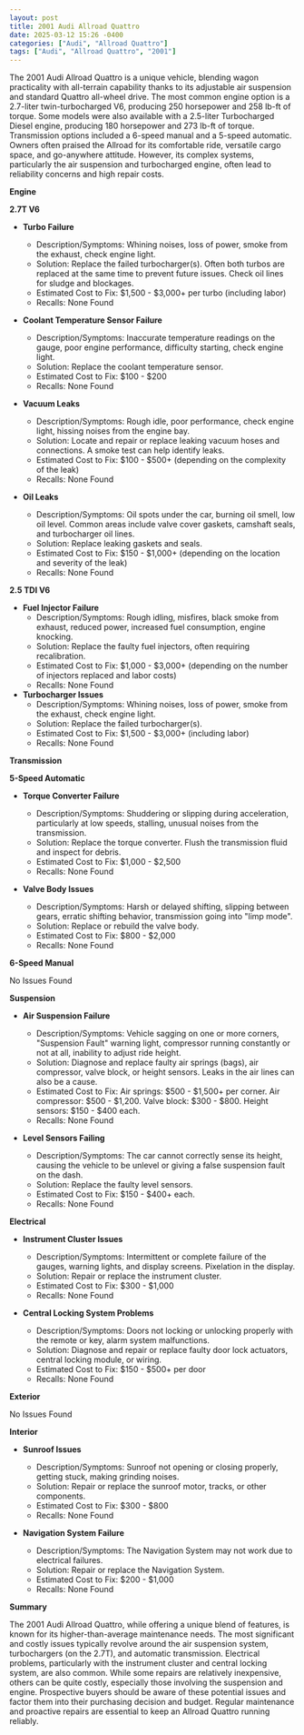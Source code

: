 ```yaml
---
layout: post
title: 2001 Audi Allroad Quattro
date: 2025-03-12 15:26 -0400
categories: ["Audi", "Allroad Quattro"]
tags: ["Audi", "Allroad Quattro", "2001"]
---
```

The 2001 Audi Allroad Quattro is a unique vehicle, blending wagon practicality with all-terrain capability thanks to its adjustable air suspension and standard Quattro all-wheel drive. The most common engine option is a 2.7-liter twin-turbocharged V6, producing 250 horsepower and 258 lb-ft of torque. Some models were also available with a 2.5-liter Turbocharged Diesel engine, producing 180 horsepower and 273 lb-ft of torque. Transmission options included a 6-speed manual and a 5-speed automatic. Owners often praised the Allroad for its comfortable ride, versatile cargo space, and go-anywhere attitude. However, its complex systems, particularly the air suspension and turbocharged engine, often lead to reliability concerns and high repair costs.

**Engine**

**2.7T V6**

*   **Turbo Failure**
    *   Description/Symptoms: Whining noises, loss of power, smoke from the exhaust, check engine light.
    *   Solution: Replace the failed turbocharger(s). Often both turbos are replaced at the same time to prevent future issues. Check oil lines for sludge and blockages.
    *   Estimated Cost to Fix: $1,500 - $3,000+ per turbo (including labor)
    *   Recalls: None Found

*   **Coolant Temperature Sensor Failure**
    *   Description/Symptoms: Inaccurate temperature readings on the gauge, poor engine performance, difficulty starting, check engine light.
    *   Solution: Replace the coolant temperature sensor.
    *   Estimated Cost to Fix: $100 - $200
    *   Recalls: None Found

*   **Vacuum Leaks**
    *   Description/Symptoms: Rough idle, poor performance, check engine light, hissing noises from the engine bay.
    *   Solution: Locate and repair or replace leaking vacuum hoses and connections. A smoke test can help identify leaks.
    *   Estimated Cost to Fix: $100 - $500+ (depending on the complexity of the leak)
    *   Recalls: None Found

*   **Oil Leaks**
    *   Description/Symptoms: Oil spots under the car, burning oil smell, low oil level. Common areas include valve cover gaskets, camshaft seals, and turbocharger oil lines.
    *   Solution: Replace leaking gaskets and seals.
    *   Estimated Cost to Fix: $150 - $1,000+ (depending on the location and severity of the leak)
    *   Recalls: None Found

**2.5 TDI V6**

*   **Fuel Injector Failure**
    *   Description/Symptoms: Rough idling, misfires, black smoke from exhaust, reduced power, increased fuel consumption, engine knocking.
    *   Solution: Replace the faulty fuel injectors, often requiring recalibration.
    *   Estimated Cost to Fix: $1,000 - $3,000+ (depending on the number of injectors replaced and labor costs)
    *   Recalls: None Found
*   **Turbocharger Issues**
    *   Description/Symptoms: Whining noises, loss of power, smoke from the exhaust, check engine light.
    *   Solution: Replace the failed turbocharger(s).
    *   Estimated Cost to Fix: $1,500 - $3,000+ (including labor)
    *   Recalls: None Found

**Transmission**

**5-Speed Automatic**

*   **Torque Converter Failure**
    *   Description/Symptoms: Shuddering or slipping during acceleration, particularly at low speeds, stalling, unusual noises from the transmission.
    *   Solution: Replace the torque converter. Flush the transmission fluid and inspect for debris.
    *   Estimated Cost to Fix: $1,000 - $2,500
    *   Recalls: None Found

*   **Valve Body Issues**
    *   Description/Symptoms: Harsh or delayed shifting, slipping between gears, erratic shifting behavior, transmission going into "limp mode".
    *   Solution: Replace or rebuild the valve body.
    *   Estimated Cost to Fix: $800 - $2,000
    *   Recalls: None Found

**6-Speed Manual**

No Issues Found

**Suspension**

*   **Air Suspension Failure**
    *   Description/Symptoms: Vehicle sagging on one or more corners, "Suspension Fault" warning light, compressor running constantly or not at all, inability to adjust ride height.
    *   Solution: Diagnose and replace faulty air springs (bags), air compressor, valve block, or height sensors. Leaks in the air lines can also be a cause.
    *   Estimated Cost to Fix: Air springs: $500 - $1,500+ per corner. Air compressor: $500 - $1,200. Valve block: $300 - $800. Height sensors: $150 - $400 each.
    *   Recalls: None Found

*   **Level Sensors Failing**
    *   Description/Symptoms: The car cannot correctly sense its height, causing the vehicle to be unlevel or giving a false suspension fault on the dash.
    *   Solution: Replace the faulty level sensors.
    *   Estimated Cost to Fix: $150 - $400+ each.
    *   Recalls: None Found

**Electrical**

*   **Instrument Cluster Issues**
    *   Description/Symptoms: Intermittent or complete failure of the gauges, warning lights, and display screens. Pixelation in the display.
    *   Solution: Repair or replace the instrument cluster.
    *   Estimated Cost to Fix: $300 - $1,000
    *   Recalls: None Found

*   **Central Locking System Problems**
    *   Description/Symptoms: Doors not locking or unlocking properly with the remote or key, alarm system malfunctions.
    *   Solution: Diagnose and repair or replace faulty door lock actuators, central locking module, or wiring.
    *   Estimated Cost to Fix: $150 - $500+ per door
    *   Recalls: None Found

**Exterior**

No Issues Found

**Interior**

*   **Sunroof Issues**
    *   Description/Symptoms: Sunroof not opening or closing properly, getting stuck, making grinding noises.
    *   Solution: Repair or replace the sunroof motor, tracks, or other components.
    *   Estimated Cost to Fix: $300 - $800
    *   Recalls: None Found

*   **Navigation System Failure**
    *   Description/Symptoms: The Navigation System may not work due to electrical failures.
    *   Solution: Repair or replace the Navigation System.
    *   Estimated Cost to Fix: $200 - $1,000
    *   Recalls: None Found

**Summary**

The 2001 Audi Allroad Quattro, while offering a unique blend of features, is known for its higher-than-average maintenance needs. The most significant and costly issues typically revolve around the air suspension system, turbochargers (on the 2.7T), and automatic transmission. Electrical problems, particularly with the instrument cluster and central locking system, are also common. While some repairs are relatively inexpensive, others can be quite costly, especially those involving the suspension and engine. Prospective buyers should be aware of these potential issues and factor them into their purchasing decision and budget. Regular maintenance and proactive repairs are essential to keep an Allroad Quattro running reliably.

